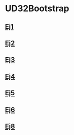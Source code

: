 # UD32Bootstrap

## [Ej1](https://marclopez11.github.io/UD32Bootstrap/EJ1/)

## [Ej2](https://marclopez11.github.io/UD32Bootstrap/EJ2/)

## [Ej3](https://marclopez11.github.io/UD32Bootstrap/EJ3/)

## [Ej4](https://marclopez11.github.io/UD32Bootstrap/EJ4/)

## [Ej5](https://marclopez11.github.io/UD32Bootstrap/EJ5/)

## [Ej6](https://marclopez11.github.io/UD32Bootstrap/EJ6/)

## [Ej8](https://marclopez11.github.io/UD32Bootstrap/EJ8/)
